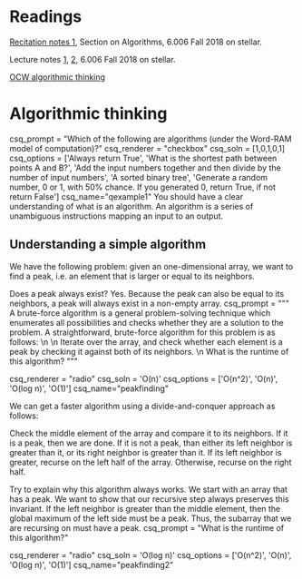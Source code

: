 # Readings 
[Recitation notes 1](https://learning-modules.mit.edu/service/materials/groups/278835/files/dc9d08c4-656d-475d-bec3-da37da14a115/link?errorRedirect=%2Fmaterials%2Findex.html&download=true), Section on Algorithms, 6.006 Fall 2018 on stellar.

Lecture notes [1](https://learning-modules.mit.edu/service/materials/groups/278835/files/70878927-7280-4b30-9ca6-d1af4cc9f55d/link?errorRedirect=%2Fmaterials%2Findex.html&download=true), [2](https://learning-modules.mit.edu/service/materials/groups/278835/files/cc62971d-0289-429b-b38e-086716d52eda/link?errorRedirect=%2Fmaterials%2Findex.html&download=true),  6.006 Fall 2018 on stellar.

[OCW algorithmic thinking](https://ocw.mit.edu/courses/electrical-engineering-and-computer-science/6-006-introduction-to-algorithms-fall-2011/lecture-videos/MIT6_006F11_lec01.pdf)

# Algorithmic thinking


<question multiplechoice>
csq_prompt = "Which of the following are algorithms (under the Word-RAM model of computation)?"
csq_renderer = "checkbox"
csq_soln = [1,0,1,0,1]
csq_options =  ['Always return True',
'What is the shortest path between points A and B?',
'Add the input numbers together and then divide by the number of input numbers',
'A sorted binary tree',
'Generate a random number, 0 or 1, with 50% chance. If you generated 0, return True, if not return False']
csq_name="qexample1"
</question>


<checkyourself>
You should have a clear understanding of what is an algorithm. An algorithm is a series of unambiguous instructions mapping an input to an output.
</checkyourself>


## Understanding a simple algorithm

We have the following problem: given an one-dimensional array, we want to find a peak, i.e. an element that is larger or equal to its neighbors. 

<checkyourself>
Does a peak always exist?

<showhide>
Yes. Because the peak can also be equal to its neighbors, a peak will always exist in a non-empty array.
</showhide>
</checkyourself>

<question multiplechoice>
csq_prompt = """
A brute-force algorithm is a general problem-solving technique which enumerates all possibilities and checks whether they are a solution to the problem. A straightforward, brute-force algorithm for this problem is as follows: \n
\n
Iterate over the array, and check whether each element is a peak by checking it against both of its neighbors. \n
What is the runtime of this algorithm?
"""

csq_renderer = "radio"
csq_soln = 'O(n)'
csq_options =  ['O(n^2)',
'O(n)',
'O(log n)',
'O(1)']
csq_name="peakfinding"
</question>

We can get a faster algorithm using a divide-and-conquer approach as follows:

Check the middle element of the array and compare it to its neighbors. If it is a peak, then we are done. If it is not a peak, than either its left neighbor is greater than it, or its right neighbor is greater than it. If its left neighbor is greater, recurse on the left half of the array. Otherwise, recurse on the right half.

<checkyourself>
Try to explain why this algorithm always works.

<showhide>
We start with an array that has a peak. We want to show that our recursive step always preserves this invariant. If the left neighbor is greater than the middle element, then the global maximum of the left side must be a peak. Thus, the subarray that we are recursing on must have a peak.
</showhide>
</checkyourself>

<question multiplechoice>
csq_prompt = "What is the runtime of this algorithm?"

csq_renderer = "radio"
csq_soln = 'O(log n)'
csq_options =  ['O(n^2)',
'O(n)',
'O(log n)',
'O(1)']
csq_name="peakfinding2"
</question>
